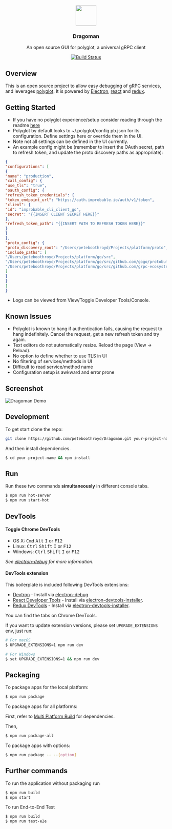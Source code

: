 <p align="center">
<img src="https://raw.githubusercontent.com/peteboothroyd/Dragoman/master/resources/dragoman-logo.png" height="64">
<h3 align="center">Dragoman</h3>
<p align="center">An open source GUI for polyglot, a universal gRPC client<p>
<p align="center"><a href="https://travis-ci.org/peteboothroyd/Dragoman.svg?branch=master"><img src="https://travis-ci.org/peteboothroyd/Dragoman.svg?branch=master" alt="Build Status"></a></p>
</p>

## Overview
This is an open source project to allow easy debugging of gRPC services, and leverages [polyglot](https://github.com/grpc-ecosystem/polyglot). It is powered by [Electron](https://electron.atom.io/), [react](https://facebook.github.io/react/) and [redux](http://redux.js.org/).

## Getting Started
- If you have no polyglot experience/setup consider reading through the readme [here](https://github.com/grpc-ecosystem/polyglot)
- Polyglot by default looks to ~/.polyglot/config.pb.json for its configuration. Define settings here or override them in the UI.
- Note not all settings can be defined in the UI currently.
- An example config might be (remember to insert the OAuth secret, path to refresh token, and update the proto discovery paths as appropriate): 
```json
{
"configurations": [
{
"name": "production",
"call_config": {
"use_tls": "true",
"oauth_config": {
"refresh_token_credentials": {
"token_endpoint_url": "https://auth.improbable.io/auth/v1/token",
"client": {
"id": "improbable_cli_client_go",
"secret": "{{INSERT CLIENT SECRET HERE}}"
},
"refresh_token_path": "{{INSERT PATH TO REFRESH TOKEN HERE}}"
}
}
},
"proto_config": {
"proto_discovery_root": "/Users/peteboothroyd/Projects/platform/proto",
"include_paths": [
"/Users/peteboothroyd/Projects/platform/go/src",
"/Users/peteboothroyd/Projects/platform/go/src/github.com/gogo/protobuf/protobuf",
"/Users/peteboothroyd/Projects/platform/go/src/github.com/grpc-ecosystem/grpc-gateway/third_party/googleapis"
]
}
}
]
}
```
- Logs can be viewed from View/Toggle Developer Tools/Console. 

## Known Issues
- Polyglot is known to hang if authentication fails, causing the request to hang indefinitely. Cancel the request, get a new refresh token and try again.
- Text editors do not automatically resize. Reload the page (View -> Reload).
- No option to define whether to use TLS in UI
- No filtering of services/methods in UI
- Difficult to read service/method name
- Configuration setup is awkward and error prone

## Screenshot
![Dragoman Demo](https://raw.githubusercontent.com/peteboothroyd/Dragoman/master/resources/dragoman-demo.gif)

## Development
To get start clone the repo:
```bash
git clone https://github.com/peteboothroyd/Dragoman.git your-project-name
```
And then install dependencies.
```bash
$ cd your-project-name && npm install
```

## Run

Run these two commands __simultaneously__ in different console tabs.

```bash
$ npm run hot-server
$ npm run start-hot
```

## DevTools

#### Toggle Chrome DevTools

- OS X: <kbd>Cmd</kbd> <kbd>Alt</kbd> <kbd>I</kbd> or <kbd>F12</kbd>
- Linux: <kbd>Ctrl</kbd> <kbd>Shift</kbd> <kbd>I</kbd> or <kbd>F12</kbd>
- Windows: <kbd>Ctrl</kbd> <kbd>Shift</kbd> <kbd>I</kbd> or <kbd>F12</kbd>

*See [electron-debug](https://github.com/sindresorhus/electron-debug) for more information.*

#### DevTools extension

This boilerplate is included following DevTools extensions:

* [Devtron](https://github.com/electron/devtron) - Install via [electron-debug](https://github.com/sindresorhus/electron-debug).
* [React Developer Tools](https://github.com/facebook/react-devtools) - Install via [electron-devtools-installer](https://github.com/GPMDP/electron-devtools-installer).
* [Redux DevTools](https://github.com/zalmoxisus/redux-devtools-extension) - Install via [electron-devtools-installer](https://github.com/GPMDP/electron-devtools-installer).

You can find the tabs on Chrome DevTools.

If you want to update extension versions, please set `UPGRADE_EXTENSIONS` env, just run:

```bash
# For macOS
$ UPGRADE_EXTENSIONS=1 npm run dev

# For Windows
$ set UPGRADE_EXTENSIONS=1 && npm run dev
```
## Packaging

To package apps for the local platform:

```bash
$ npm run package
```

To package apps for all platforms:

First, refer to [Multi Platform Build](https://github.com/electron-userland/electron-builder/wiki/Multi-Platform-Build) for dependencies.

Then,
```bash
$ npm run package-all
```

To package apps with options:

```bash
$ npm run package -- --[option]
```

## Further commands

To run the application without packaging run

```bash
$ npm run build
$ npm start
```

To run End-to-End Test

```bash
$ npm run build
$ npm run test-e2e
```
